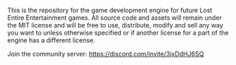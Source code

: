 This is the repository for the game development engine for future Lost Entire Entertainment games. All source code and assets will remain under the MIT license and will be free to use, distribute, modify and sell any way you want to unless otherwise specified or if another license for a part of the engine has a different license.

Join the community server: https://discord.com/invite/3jxDdHJ6SQ
